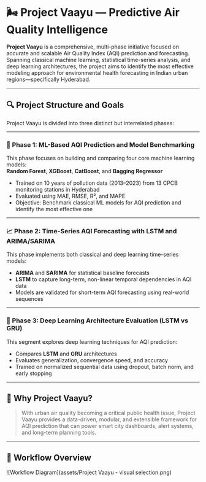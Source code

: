 # 🌬️ Project Vaayu — Predictive Air Quality Intelligence

**Project Vaayu** is a comprehensive, multi-phase initiative focused on accurate and scalable Air Quality Index (AQI) prediction and forecasting. Spanning classical machine learning, statistical time-series analysis, and deep learning architectures, the project aims to identify the most effective modeling approach for environmental health forecasting in Indian urban regions—specifically Hyderabad.

---

## 🔍 Project Structure and Goals

Project Vaayu is divided into three distinct but interrelated phases:

---

### 🧩 Phase 1: ML-Based AQI Prediction and Model Benchmarking

This phase focuses on building and comparing four core machine learning models:  
**Random Forest**, **XGBoost**, **CatBoost**, and **Bagging Regressor**

- Trained on 10 years of pollution data (2013–2023) from 13 CPCB monitoring stations in Hyderabad  
- Evaluated using MAE, RMSE, R², and MAPE  
- Objective: Benchmark classical ML models for AQI prediction and identify the most effective one

---

### 📈 Phase 2: Time-Series AQI Forecasting with LSTM and ARIMA/SARIMA

This phase implements both classical and deep learning time-series models:

- **ARIMA** and **SARIMA** for statistical baseline forecasts  
- **LSTM** to capture long-term, non-linear temporal dependencies in AQI data  
- Models are validated for short-term AQI forecasting using real-world sequences

---

### 🤖 Phase 3: Deep Learning Architecture Evaluation (LSTM vs GRU)

This segment explores deep learning techniques for AQI prediction:

- Compares **LSTM** and **GRU** architectures  
- Evaluates generalization, convergence speed, and accuracy  
- Trained on normalized sequential data using dropout, batch norm, and early stopping

---

## 🎯 Why Project Vaayu?

> With urban air quality becoming a critical public health issue, Project Vaayu provides a data-driven, modular, and extensible framework for AQI prediction that can power smart city dashboards, alert systems, and long-term planning tools.

---

## 🔄 Workflow Overview

![Workflow Diagram](assets/Project Vaayu - visual selection.png)
